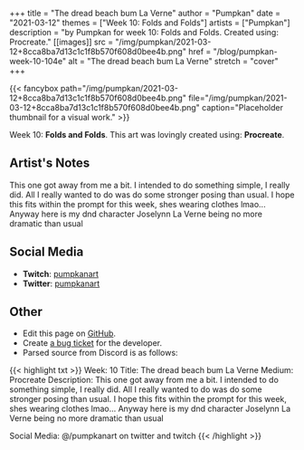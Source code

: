 +++
title =       "The dread beach bum La Verne"
author =      "Pumpkan"
date =        "2021-03-12"
themes =      ["Week 10: Folds and Folds"]
artists =     ["Pumpkan"]
description = "by Pumpkan for week 10: Folds and Folds. Created using: Procreate."
[[images]]
              src = "/img/pumpkan/2021-03-12+8cca8ba7d13c1c1f8b570f608d0bee4b.png"
              href = "/blog/pumpkan-week-10-104e"
              alt = "The dread beach bum La Verne"
              stretch = "cover"
+++


{{< fancybox path="/img/pumpkan/2021-03-12+8cca8ba7d13c1c1f8b570f608d0bee4b.png" file="/img/pumpkan/2021-03-12+8cca8ba7d13c1c1f8b570f608d0bee4b.png" caption="Placeholder thumbnail for a visual work." >}}


Week 10: **Folds and Folds**. This art was lovingly created using: **Procreate**.

## Artist's Notes

This one got away from me a bit. I intended to do something simple, I really did. All I really wanted to do was do some stronger posing than usual. I hope this fits within the prompt for this week, shes wearing clothes lmao...
Anyway here is my dnd character Joselynn La Verne being no more dramatic than usual

## Social Media

- **Twitch**: <a href='https://twitch.tv/pumpkanart' target='_blank'>pumpkanart</a>
- **Twitter**: <a href='https://twitter.com/pumpkanart' target='_blank'>pumpkanart</a>


## Other

- Edit this page on [GitHub](https://github.com/teaminkling/web-refresh/edit/main/content/blog/pumpkan-week-10-104e.md).
- Create [a bug ticket](https://github.com/teaminkling/web-refresh/issues/new?assignees=&labels=bug&template=problem-report.md&title=) for the developer.
- Parsed source from Discord is as follows:

{{< highlight txt >}}
Week: 10
Title:  The dread beach bum La Verne 
Medium: Procreate
Description: This one got away from me a bit. I intended to do something simple, I really did. All I really wanted to do was do some stronger posing than usual. I hope this fits within the prompt for this week, shes wearing clothes lmao...
Anyway here is my dnd character Joselynn La Verne being no more dramatic than usual 

Social Media: @/pumpkanart on twitter and twitch
{{< /highlight >}}